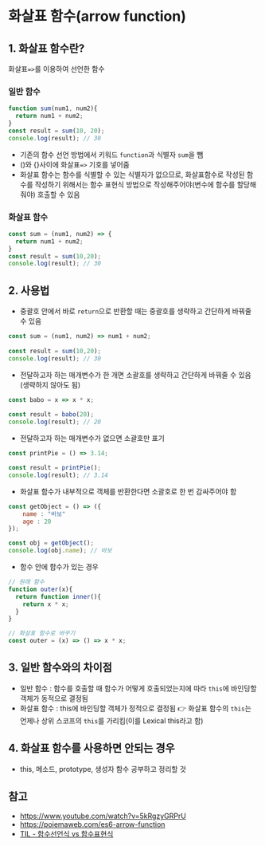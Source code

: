 # 화살표 함수(arrow function)

## 1. 화살표 함수란?
화살표```=>```를 이용하여 선언한 함수

### 일반 함수
```javascript
function sum(num1, num2){
  return num1 + num2;
}
const result = sum(10, 20);
console.log(result); // 30
```
- 기존의 함수 선언 방법에서 키워드 ```function```과 식별자 ```sum```을 뺌
- ()와 {}사이에 화살표```=>``` 기호를 넣어줌
- 화살표 함수는 함수를 식별할 수 있는 식별자가 없으므로, 화살표함수로 작성된 함수를 작성하기 위해서는 함수 표현식 방법으로 작성해주어야(변수에 함수를 할당해줘야) 호출할 수 있음
### 화살표 함수
```javascript
const sum = (num1, num2) => {
  return num1 + num2;
} 
const result = sum(10,20);
console.log(result); // 30
```
## 2. 사용법
- 중괄호 안에서 바로 ```return```으로 반환할 때는 중괄호를 생략하고 간단하게 바꿔줄 수 있음
```javascript
const sum = (num1, num2) => num1 + num2;
  
const result = sum(10,20);
console.log(result); // 30
```
- 전달하고자 하는 매개변수가 한 개면 소괄호를 생략하고 간단하게 바꿔줄 수 있음(생략하지 않아도 됨)
```javascript
const babo = x => x * x;
  
const result = babo(20);
console.log(result); // 20
```
- 전달하고자 하는 매개변수가 없으면 소괄호만 표기
```javascript
const printPie = () => 3.14;

const result = printPie();
console.log(result); // 3.14
```
- 화살표 함수가 내부적으로 객체를 반환한다면 소괄호로 한 번 감싸주어야 함
```javascript
const getObject = () => ({
    name : "바보"
    age : 20
});

const obj = getObject();
console.log(obj.name); // 바보
```
- 함수 안에 함수가 있는 경우
```javascript
// 원래 함수
function outer(x){
  return function inner(){
    return x * x;
  }
}

// 화살표 함수로 바꾸기
const outer = (x) => () => x * x;
```
## 3. 일반 함수와의 차이점
- 일반 함수 : 함수를 호출할 때 함수가 어떻게 호출되었는지에 따라 ```this```에 바인딩할 객체가 동적으로 결정됨
- 화살표 함수 : this에 바인딩할 객체가 정적으로 결정됨 👉 화살표 함수의 ```this```는 언제나 상위 스코프의 ```this```를 가리킴(이를 Lexical this라고 함)

## 4. 화살표 함수를 사용하면 안되는 경우
- this, 메소드, prototype, 생성자 함수 공부하고 정리할 것 

## 참고
- https://www.youtube.com/watch?v=5kRgzyGRPrU
- https://poiemaweb.com/es6-arrow-function
- [TIL - 함수선언식 vs 함수표현식](https://github.com/yyeonggg/TIL/blob/master/Javascript/%ED%95%A8%EC%88%98%EC%84%A0%EC%96%B8%EC%8B%9D%20vs%20%ED%95%A8%EC%88%98%ED%91%9C%ED%98%84%EC%8B%9D.md)
